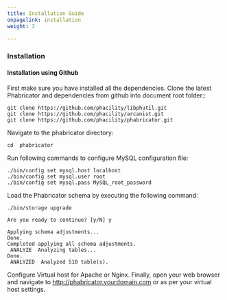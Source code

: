 ```yaml
---
title: Installation Guide
onpagelink: installation
weight: 3

---
```



### Installation

#### Installation using Github

First make sure you have installed all the dependencies. Clone the latest Phabricator and dependencies from github into document root folder::

    git clone https://github.com/phacility/libphutil.git
    git clone https://github.com/phacility/arcanist.git
    git clone https://github.com/phacility/phabricator.git


Navigate to the phabricator directory:

    cd  phabricator


Run following commands to configure MySQL configuration file:

    ./bin/config set mysql.host localhost
    ./bin/config set mysql.user root
    ./bin/config set mysql.pass MySQL_root_password


Load the Phabricator schema by executing the following command:

    ./bin/storage upgrade
    
    Are you ready to continue? [y/N] y
    
    Applying schema adjustments...
    Done.
    Completed applying all schema adjustments.
     ANALYZE  Analyzing tables...
    Done.
     ANALYZED  Analyzed 510 table(s).


Configure Virtual host for Apache or Nginx. Finally, open your web browser and navigate to http://phabricator.yourdomain.com or as per your virtual host settings.
